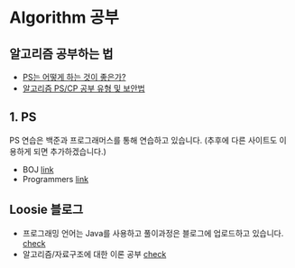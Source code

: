 # Algorithm 공부 

## 알고리즘 공부하는 법
- [PS는 어떻게 하는 것이 좋은가?](https://subinium.github.io/how-to-study-problem-solving/)
- [알고리즘 PS/CP 공부 유형 및 보안법](https://subinium.github.io/PS-Study-Types-and-Complements/)

## 1. PS
PS 연습은 백준과 프로그래머스를 통해 연습하고 있습니다. (추후에 다른 사이트도 이용하게 되면 추가하겠습니다.)
- BOJ [link](https://www.acmicpc.net/)
- Programmers [link](https://programmers.co.kr/)

## Loosie 블로그
- 프로그래밍 언어는 Java를 사용하고 풀이과정은 블로그에 업로드하고 있습니다. [check](https://loosie.tistory.com/category/Java/%EC%95%8C%EA%B3%A0%EB%A6%AC%EC%A6%98%20%ED%92%80%EC%9D%B4)
- 알고리즘/자료구조에 대한 이론 공부 [check](https://loosie.tistory.com/category/Java/%EC%95%8C%EA%B3%A0%EB%A6%AC%EC%A6%98%20%E2%88%99%20%EC%9E%90%EB%A3%8C%EA%B5%AC%EC%A1%B0)



